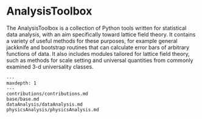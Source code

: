 AnalysisToolbox
===========

The AnalysisToolbox is a collection of Python tools written for statistical data analysis, with an aim specifically toward lattice field theory. It contains a variety of useful methods for these purposes, for example general jackknife and bootstrap routines that can calculate error bars of arbitrary functions of data. It also includes modules tailored for lattice field theory, such as methods for scale setting and universal quantities from commonly examined 3-d universality classes.

```{toctree}
---
maxdepth: 1
---
contributions/contributions.md
base/base.md
dataAnalysis/dataAnalysis.md
physicsAnalysis/physicsAnalysis.md
```
